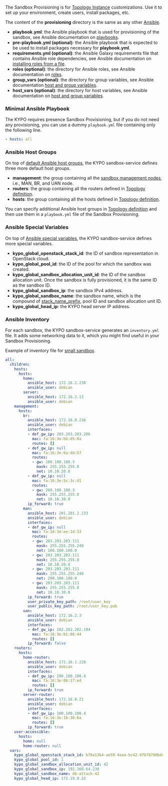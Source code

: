 The Sandbox Provisioning is for [Topology Instance](../sandbox-topology/topology-instance) customizations. Use it to set up your environment, create users, install packages, etc.

The content of the **provisioning** directory is the same as any other [Ansible](https://docs.ansible.com/ansible/latest/index.html).

* **playbook.yml**: the Ansible playbook that is used for provisioning of the sandbox,
see Ansible documentation on [playbooks](https://docs.ansible.com/ansible/latest/user_guide/playbooks.html).
* **pre-playbook.yml (optional)**: the Ansible playbook that is expected to be used to install packages necessary for **playbook.yml**.
* **requirements.yml (optional)**: the Ansible Galaxy requirements file that contains Ansible role dependencies, see Ansible documentation on [installing roles from a file](https://docs.ansible.com/ansible/latest/galaxy/user_guide.html#installing-multiple-roles-from-a-file).
* **roles (optional)**: the directory for Ansible roles, see Ansible documentation on [roles](https://docs.ansible.com/ansible/latest/user_guide/playbooks_reuse_roles.html).
* **group_vars (optional)**: the directory for group variables, see Ansible documentation [host and group variables](https://docs.ansible.com/ansible/latest/user_guide/intro_inventory.html#organizing-host-and-group-variables).
* **host_vars (optional)**: the directory for host variables, see Ansible documentation on [host and group variables](https://docs.ansible.com/ansible/latest/user_guide/intro_inventory.html#organizing-host-and-group-variables).

### Minimal Ansible Playbook

The KYPO requires presence Sandbox Provisioning, but if you do not need any provisioning, you can use a dummy `playbook.yml` file containing only the following line.

```yaml
- hosts: all
```

### Ansible Host Groups

On top of [default Ansible host groups](https://docs.ansible.com/ansible/latest/user_guide/intro_inventory.html#default-groups), the KYPO sandbox-service defines three more default host groups.

* **management**: the group containing all the [sandbox management nodes](../sandbox-topology/topology-instance#topology-instance-management), i.e., MAN, BR, and UAN node.
* **routers**: the group containing all the routers defined in [Topology definition](../sandbox-topology/topology-definition#routers).
* **hosts**: the group containing all the hosts defined in [Topology definition](../sandbox-topology/topology-definition#hosts).

You can specify additional Ansible host groups in [Topology definition](../sandbox-topology/topology-definition#groups) and then use them in a `playbook.yml` file of the Sandbox Provisioning.

### Ansible Special Variables

On top of [Ansible special variables](https://docs.ansible.com/ansible/latest/reference_appendices/special_variables.html), the KYPO sandbox-service defines more special variables.

* **kypo_global_openstack_stack_id**: the ID of sandbox representation in OpenStack cloud.
* **kypo_global_pool_id**: the ID of the pool for which the sandbox was created.
* **kypo_global_sandbox_allocation_unit_id**: the ID of the sandbox allocation unit. Once the sandbox is fully provisioned, it is the same ID as the sandbox ID.
* **kypo_global_sandbox_ip**: the sandbox IPv4 address.
* **kypo_global_sandbox_name**: the sandbox name, which is the compound of [stack_name_prefix](../../../installation-guide/kypo-platform-configuration#sandbox-service), pool ID and sandbox allocation unit ID.
* **kypo_global_head_ip**: the KYPO head server IP address.

### Ansible Inventory

For each sandbox, the KYPO sandbox-service generates an `inventory.yml` file. It adds some networking data to it, which you might find useful in your Sandbox Provisioning.

Example of inventory file for [small sandbox](https://gitlab.ics.muni.cz/muni-kypo-crp/prototypes-and-examples/sandbox-definitions/small-sandbox).

```yaml
all:
  children:
    hosts:
      hosts:
        home:
          ansible_host: 172.16.2.230
          ansible_user: debian
        server:
          ansible_host: 172.16.2.13
          ansible_user: debian
    management:
      hosts:
        br:
          ansible_host: 172.16.0.216
          ansible_user: debian
          interfaces:
          - def_gw_ip: 203.203.203.206
            mac: fa:16:3e:bb:d5:0a
            routes: []
          - def_gw_ip: null
            mac: fa:16:3e:6a:dd:57
            routes:
            - gw: 100.100.100.3
              mask: 255.255.255.0
              net: 10.10.20.0
          - def_gw_ip: null
            mac: fa:16:3e:5c:3c:41
            routes:
            - gw: 200.100.100.3
              mask: 255.255.255.0
              net: 10.10.30.0
          ip_forward: true
        man:
          ansible_host: 201.201.2.133
          ansible_user: debian
          interfaces:
          - def_gw_ip: null
            mac: fa:16:3e:ee:1d:33
            routes:
            - gw: 203.203.203.111
              mask: 255.255.255.248
              net: 100.100.100.0
            - gw: 203.203.203.111
              mask: 255.255.255.0
              net: 10.10.20.0
            - gw: 203.203.203.111
              mask: 255.255.255.248
              net: 200.100.100.0
            - gw: 203.203.203.111
              mask: 255.255.255.0
              net: 10.10.30.0
          ip_forward: true
          user_private_key_path: /root/user_key
          user_public_key_path: /root/user_key.pub
        uan:
          ansible_host: 172.16.2.3
          ansible_user: debian
          interfaces:
          - def_gw_ip: 202.202.202.194
            mac: fa:16:3e:b1:86:44
            routes: []
          ip_forward: false
    routers:
      hosts:
        home-router:
          ansible_host: 172.16.1.228
          ansible_user: debian
          interfaces:
          - def_gw_ip: 200.100.100.4
            mac: fa:16:3e:0b:17:ed
            routes: []
          ip_forward: true
        server-router:
          ansible_host: 172.16.0.21
          ansible_user: debian
          interfaces:
          - def_gw_ip: 100.100.100.4
            mac: fa:16:3e:1b:38:6a
            routes: []
          ip_forward: true
    user-accessible:
      hosts:
        home: null
        home-router: null
  vars:
    kypo_global_openstack_stack_id: b76e13b4-ae59-4aaa-bc42-97b78780bdcc
    kypo_global_pool_id: 1
    kypo_global_sandbox_allocation_unit_id: 42
    kypo_global_sandbox_ip: 192.168.64.238
    kypo_global_sandbox_name: db-attack-42
    kypo_global_head_ip: 172.19.0.22
```
